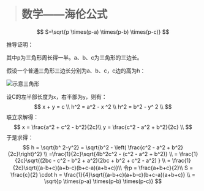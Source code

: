 > # 数学——海伦公式

$$
S=\sqrt{p \times(p-a) \times(p-b) \times(p-c)}
$$

推导证明：

其中p为三角形周长得一半。a、b、c为三角形的三边长。

假设一个普通三角形三边长分别为a、b、c，c边的高为h：

![示意三角形](https://img-blog.csdnimg.cn/20191105135817644.png?x-oss-process=image/watermark,type_ZmFuZ3poZW5naGVpdGk,shadow_10,text_aHR0cHM6Ly9ibG9nLmNzZG4ubmV0L2lhc2ltZQ==,size_16,color_FFFFFF,t_70)

设C的左半部长度为`x`，右半部为`y`，则有：
$$
x + y = c \\
h^2 = a^2 - x ^2 \\
h^2  = b^2 - y^ 2 \\
$$
联立求解得：
$$
x = \frac{a^2 + c^2 - b^2}{2c}\\
y = \frac{c^2 - a^2 + b^2}{2c} \\
$$
于是求得：
$$
h = \sqrt{b^ 2-y^2} = \sqrt{b^2 - \left(  \frac{c^2 - a^2 + b^2}{2c}\right)^2} \\
=\frac{1}{2c}\sqrt{4b^2c^2 - (c^2 - a^2 + b^2)} \\
= \frac{1}{2c}\sqrt{(2bc - c^2 - b^2 + a^2)(2bc + b^2 + c^2 - a^2) } \\
=  \frac{1}{2c}\sqrt{(a-b+c)(a+b-c)(b+c-a)(a+b+c)}\\
令p = \frac{a+b+c}{2}\\
S = \frac{c}{2} \cdot h =  \frac{1}{4}\sqrt{(a-b+c)(a+b-c)(b+c-a)(a+b+c)} \\
= \sqrt{p \times(p-a) \times(p-b) \times(p-c)}
$$




